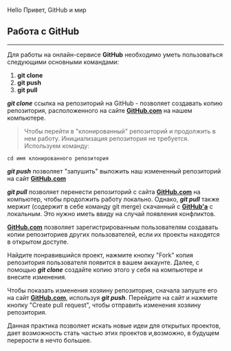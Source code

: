 Hello
Привет, GitHub и мир

## Работа с GitHub
___

Для работы на онлайн-сервисе __GitHub__ необходимо уметь пользоваться следующими основными командами:
1. __git clone__
2. __git push__
3. __git pull__

___git clone___ ссылка на репозиторий на GitHub - позволяет создавать копию репозитория, расположенного на сайте [__GitHub.com__](https://github.com/) на нашем компьютере.

>Чтобы перейти в "клонированный" репозиторий и продолжить в нем работу. Инициализация репозитория не требуется. Используем команду:  
```
cd имя клонированного репозитория
```
___git push___ позволяет "запушить" выложить наш измененный репозиторий на сайт [__GitHub.com__](https://github.com/)

___git pull___ позволяет перенести репозиторий с сайта [__GitHub.com__](https://github.com/) на компьютер, чтобы продолжить работу локально. Однако, ___git pull___ также мержит (содержит в себе команду git merge) скачанный с [__GitHub'a__](https://github.com/) с локальным. Это нужно иметь ввиду на случай появления конфликтов.

[__GitHub.com__](https://github.com/) позволяет зарегистрированным пользователям создавать копии репозиториев других пользователей, если их проекты находятся в открытом доступе. 

Найдите понравившийся проект, нажмите кнопку "Fork" копия репозитория пользователя появится в вашем аккаунте. Далее, с помощью ___git clone___ создайте копию этого у себя на компьютере и внесите изменения. 

Чтобы показать изменения хозяину репозитория, сначала запуште его на сайт [__GitHub.com__](https://github.com/), используя ___git push___. Перейдите на сайт и нажмите кнопку "Create pull request", чтобы отправить изменения хозяину репозитория.

Данная практика позволяет искать новые идеи для открытых проектов, дает возможность стать частью этих проектов и,возможно, в будущем перерости в нечто большее.